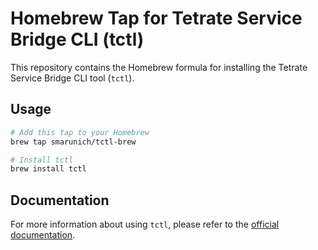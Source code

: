 # Homebrew Tap for Tetrate Service Bridge CLI (tctl)

This repository contains the Homebrew formula for installing the Tetrate Service Bridge CLI tool (`tctl`).

## Usage

```bash
# Add this tap to your Homebrew
brew tap smarunich/tctl-brew

# Install tctl
brew install tctl
```

## Documentation

For more information about using `tctl`, please refer to the [official documentation](https://docs.tetrate.io/service-bridge/reference/cli/guide/).
